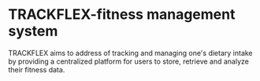 # TRACKFLEX-fitness management system
 TRACKFLEX aims to address of tracking and managing one's dietary intake by providing a centralized platform for users to store, retrieve and analyze their fitness data.
